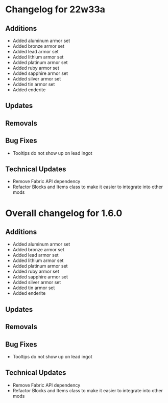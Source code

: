 # Changelog for 22w33a

## Additions

- Added aluminum armor set
- Added bronze armor set
- Added lead armor set
- Added lithium armor set
- Added platinum armor set
- Added ruby armor set
- Added sapphire armor set
- Added silver armor set
- Added tin armor set
- Added enderite

## Updates

## Removals

## Bug Fixes

- Tooltips do not show up on lead ingot

## Technical Updates

- Remove Fabric API dependency
- Refactor Blocks and Items class to make it easier to integrate into other mods

# Overall changelog for 1.6.0

## Additions

- Added aluminum armor set
- Added bronze armor set
- Added lead armor set
- Added lithium armor set
- Added platinum armor set
- Added ruby armor set
- Added sapphire armor set
- Added silver armor set
- Added tin armor set
- Added enderite

## Updates

## Removals

## Bug Fixes

- Tooltips do not show up on lead ingot

## Technical Updates

- Remove Fabric API dependency
- Refactor Blocks and Items class to make it easier to integrate into other mods
